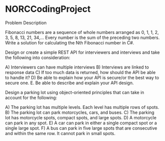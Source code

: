 # NORCCodingProject

﻿Problem Description

Fibonacci numbers are a sequence of whole numbers arranged as 
0, 1, 1, 2, 3, 5, 8, 13, 21, 34,... Every number is the sum of 
the preceding two numbers. Write a solution for calculating 
the Nth Fibonacci number in C#.


Design or create a simple REST API for interviewers and interviews and 
take the following into consideration:

A) Interviewers can have multiple interviews
B) Interviews are linked to response data
C) If too much data is returned, how should the API be able to handle it?
D) Be able to explain how your API is secure/or the best way to secure one.
E. Be able to describe and explain your API design.


Design a parking lot using object-oriented principles that can take in 
account for the following:

A) The parking lot has multiple levels. Each level has multiple rows of spots.
B) The parking lot can park motorcycles, cars, and buses.
C) The parking lot has motorcycle spots, compact spots, and large spots.
D) A motorcycle can park in any spot.
E) A car can park in either a single compact spot or a single large spot.
F) A bus can park in five large spots that are consecutive and within the same row. It cannot park in small spots.
